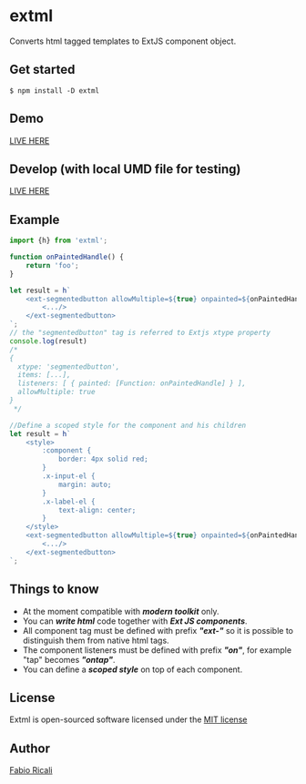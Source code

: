 # extml
Converts html tagged templates to ExtJS component object.

## Get started
```
$ npm install -D extml
```

## Demo
<a target="_blank" href="https://fiddle.sencha.com/#view/editor&fiddle/3lv6">LIVE HERE</a>
## Develop (with local UMD file for testing)
<a target="_blank" href="https://fiddle.sencha.com/#fiddle/3sfr&view/editor">LIVE HERE</a>

## Example
```js
import {h} from 'extml';

function onPaintedHandle() {
    return 'foo';
}

let result = h`
    <ext-segmentedbutton allowMultiple=${true} onpainted=${onPaintedHandle}>
        <.../>
    </ext-segmentedbutton>
`;
// the "segmentedbutton" tag is referred to Extjs xtype property
console.log(result)
/*
{
  xtype: 'segmentedbutton',
  items: [...],
  listeners: [ { painted: [Function: onPaintedHandle] } ],
  allowMultiple: true
}
 */

//Define a scoped style for the component and his children
let result = h`
    <style>
        :component {
            border: 4px solid red;
        }
        .x-input-el {
            margin: auto;
        }
        .x-label-el {
            text-align: center;
        }
    </style>
    <ext-segmentedbutton allowMultiple=${true} onpainted=${onPaintedHandle}>
        <.../>
    </ext-segmentedbutton>
`;
```

## Things to know
- At the moment compatible with ***modern toolkit*** only.
- You can ***write html*** code together with ***Ext JS components***.
- All component tag must be defined with prefix ***"ext-"*** so it is possible to distinguish them from native html tags. 
- The component listeners must be defined with prefix ***"on"***, for example "tap" becomes ***"ontap"***.
- You can define a ***scoped style*** on top of each component.

## License
Extml is open-sourced software licensed under the <a target="_blank" href="http://opensource.org/licenses/MIT">MIT license</a>

## Author
<a target="_blank" href="http://rica.li">Fabio Ricali</a>